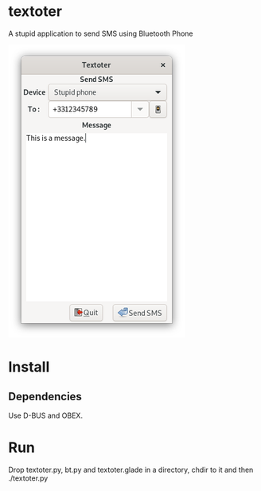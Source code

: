 textoter
========
A stupid application to send SMS using Bluetooth Phone

![Screenshot](screenshot.png "Screenshot")

Install
=======

Dependencies
------------
Use D-BUS and OBEX.

Run
===
Drop textoter.py, bt.py and textoter.glade in a directory, chdir to it and then ./textoter.py

